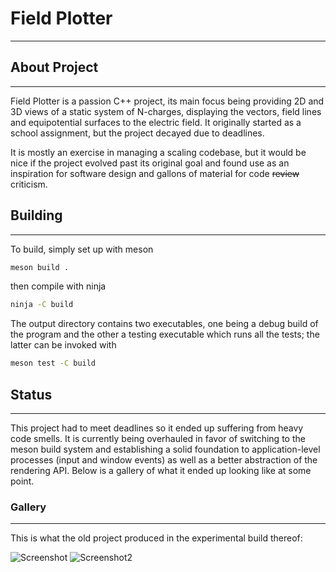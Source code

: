 # Field Plotter
---

## About Project
---

Field Plotter is a passion C++ project, its main focus being providing 2D and 3D views of a static system of N-charges, displaying the vectors, field lines and equipotential surfaces to the electric field. It originally started as a school assignment, but the project decayed due to deadlines.

It is mostly an exercise in managing a scaling codebase, but it would be nice if the project evolved past its original goal and found use as an inspiration for software design and gallons of material for code ~~review~~ criticism.

## Building
---
To build, simply set up with meson

``` sh
meson build .
```
then compile with ninja
``` sh
ninja -C build
```
The output directory contains two executables, one being a debug build of the program and the other a testing executable which runs all the tests; the latter can be invoked with
``` sh
meson test -C build
```

## Status
---
This project had to meet deadlines so it ended up suffering from heavy code smells. It is currently being overhauled in favor of switching to the meson build system and establishing a solid foundation to application-level processes (input and window events) as well as a better abstraction of the rendering API. Below is a gallery of what it ended up looking like at some point.

### Gallery
---

This is what the old project produced in the experimental build thereof:

![Screenshot](https://i.imgur.com/ALwgeFy.png)
![Screenshot2](https://i.imgur.com/vSQkmAr.png)
